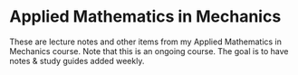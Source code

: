 # Applied Mathematics in Mechanics
These are lecture notes and other items from my Applied Mathematics in Mechanics course. Note that this is an ongoing course. The goal is to have notes & study guides added weekly.
